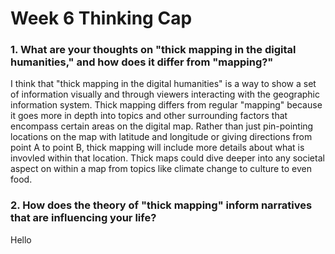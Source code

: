 # Week 6 Thinking Cap

### 1. What are your thoughts on "thick mapping in the digital humanities," and how does it differ from "mapping?"
I think that "thick mapping in the digital humanities" is a way to show a set of information visually and through viewers interacting with the geographic information system. Thick mapping differs from regular "mapping" because it goes more in depth into topics and other surrounding factors that encompass certain areas on the digital map. Rather than just pin-pointing locations on the map with latitude and longitude or giving directions from point A to point B, thick mapping will include more details about what is invovled within that location. Thick maps could dive deeper into any societal aspect on within a map from topics like climate change to culture to even food. 

### 2. How does the theory of "thick mapping" inform narratives that are influencing your life?
Hello

